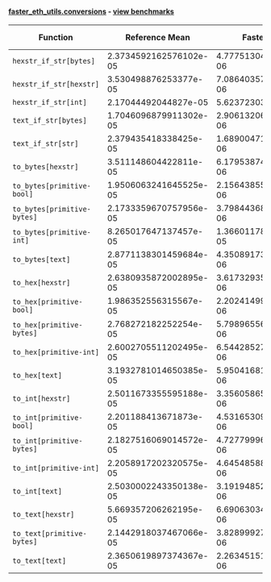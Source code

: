 #### [faster_eth_utils.conversions](https://github.com/BobTheBuidler/faster-eth-utils/blob/renovate/major-github-artifact-actions/faster_eth_utils/conversions.py) - [view benchmarks](https://github.com/BobTheBuidler/faster-eth-utils/blob/renovate/major-github-artifact-actions/benchmarks/test_conversions_benchmarks.py)

| Function | Reference Mean | Faster Mean | % Change | Speedup (%) | x Faster | Faster |
|----------|---------------|-------------|----------|-------------|----------|--------|
| `hexstr_if_str[bytes]` | 2.3734592162576102e-05 | 4.777513042572499e-06 | 79.87% | 396.80% | 4.97x | ✅ |
| `hexstr_if_str[hexstr]` | 3.530498876253377e-05 | 7.086403577482929e-06 | 79.93% | 398.21% | 4.98x | ✅ |
| `hexstr_if_str[int]` | 2.17044492044827e-05 | 5.62372303429284e-06 | 74.09% | 285.94% | 3.86x | ✅ |
| `text_if_str[bytes]` | 1.7046096879911302e-05 | 2.9061320680250856e-06 | 82.95% | 486.56% | 5.87x | ✅ |
| `text_if_str[str]` | 2.379435418338425e-05 | 1.6890047195789772e-06 | 92.90% | 1308.78% | 14.09x | ✅ |
| `to_bytes[hexstr]` | 3.511148604422811e-05 | 6.179538742404915e-06 | 82.40% | 468.19% | 5.68x | ✅ |
| `to_bytes[primitive-bool]` | 1.9506063241645525e-05 | 2.156438550375957e-06 | 88.94% | 804.55% | 9.05x | ✅ |
| `to_bytes[primitive-bytes]` | 2.1733359670757956e-05 | 3.798443682834872e-06 | 82.52% | 472.16% | 5.72x | ✅ |
| `to_bytes[primitive-int]` | 8.265017647137457e-05 | 1.366011785410051e-05 | 83.47% | 505.05% | 6.05x | ✅ |
| `to_bytes[text]` | 2.8771138301459684e-05 | 4.350891731848541e-06 | 84.88% | 561.27% | 6.61x | ✅ |
| `to_hex[hexstr]` | 2.6380935872002895e-05 | 3.617329351574689e-06 | 86.29% | 629.29% | 7.29x | ✅ |
| `to_hex[primitive-bool]` | 1.986352556315567e-05 | 2.2024149910141697e-06 | 88.91% | 801.90% | 9.02x | ✅ |
| `to_hex[primitive-bytes]` | 2.768272182252254e-05 | 5.798965567711985e-06 | 79.05% | 377.37% | 4.77x | ✅ |
| `to_hex[primitive-int]` | 2.6002705511202495e-05 | 6.5442852754527275e-06 | 74.83% | 297.33% | 3.97x | ✅ |
| `to_hex[text]` | 3.1932781014650385e-05 | 5.950416816311824e-06 | 81.37% | 436.65% | 5.37x | ✅ |
| `to_int[hexstr]` | 2.5011673355595188e-05 | 3.3560586589585297e-06 | 86.58% | 645.27% | 7.45x | ✅ |
| `to_int[primitive-bool]` | 2.201188413671873e-05 | 4.5316530997459535e-06 | 79.41% | 385.74% | 4.86x | ✅ |
| `to_int[primitive-bytes]` | 2.1827516069014572e-05 | 4.727799962973959e-06 | 78.34% | 361.68% | 4.62x | ✅ |
| `to_int[primitive-int]` | 2.2058917202320575e-05 | 4.645485884287484e-06 | 78.94% | 374.85% | 4.75x | ✅ |
| `to_int[text]` | 2.5030002243350138e-05 | 3.1919485217083144e-06 | 87.25% | 684.16% | 7.84x | ✅ |
| `to_text[hexstr]` | 5.669357206262195e-05 | 6.690630349562128e-06 | 88.20% | 747.36% | 8.47x | ✅ |
| `to_text[primitive-bytes]` | 2.1442918037467066e-05 | 3.828999277994399e-06 | 82.14% | 460.01% | 5.60x | ✅ |
| `to_text[text]` | 2.3650619897374367e-05 | 2.263451514066169e-06 | 90.43% | 944.89% | 10.45x | ✅ |
